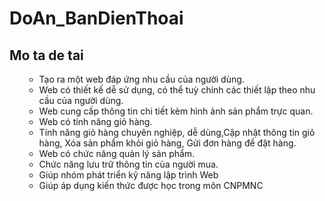 # DoAn_BanDienThoai
## Mo ta de tai
<ul>
    <ul>
        <li> Tạo ra một web đáp ứng nhu cầu của người dùng. </li>
        <li> Web có thiết kế dễ sử dụng, có thể tuỳ chỉnh các thiết lập theo nhu cầu của người dùng. </li>   
        <li> Web cung cấp thông tin chi tiết kèm hình ảnh sản phẩm trực quan.</li>
        <li> Web có tính năng giỏ hàng. </li>
        <li> Tính năng giỏ hàng chuyên nghiệp, dễ dùng,Cập nhật thông tin giỏ hàng, Xóa sản phẩm khỏi giỏ hàng,  Gửi đơn hàng để đặt hàng.</li>
        <li> Web có chức năng quản lý  sản phẩm.</li>
        <li> Chức năng lưu trữ thông tin cùa người mua. </li>
        <li> Giúp nhóm phát triển kỹ năng lập trình Web </li>
        <li> Giúp áp dụng kiến thức được học trong môn CNPMNC </li>
    </ul>
</ul>
